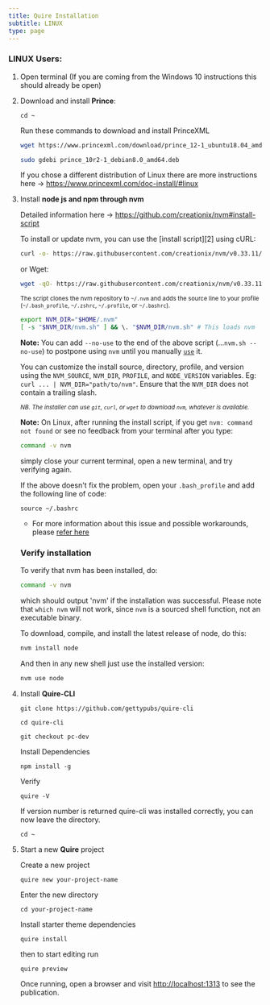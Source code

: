 ```yaml
---
title: Quire Installation
subtitle: LINUX
type: page
---
```


### LINUX Users:

1. Open terminal (If you are coming from the Windows 10 instructions this should already be open)

2. Download and install **Prince**:
   
   ```
   cd ~
   ```

   Run these commands to download and install PrinceXML 

   ```sh
   wget https://www.princexml.com/download/prince_12-1_ubuntu18.04_amd64.deb

   sudo gdebi prince_10r2-1_debian8.0_amd64.deb
   ```
   
   If you chose a different distribution of Linux there are more instructions here -> https://www.princexml.com/doc-install/#linux
   
3. Install **node js and npm through nvm**

   Detailed information here -> https://github.com/creationix/nvm#install-script

   To install or update nvm, you can use the [install script][2] using cURL:

    ```sh
    curl -o- https://raw.githubusercontent.com/creationix/nvm/v0.33.11/install.sh | bash
    ```

    or Wget:

    ```sh
    wget -qO- https://raw.githubusercontent.com/creationix/nvm/v0.33.11/install.sh | bash
    ```

    <sub>The script clones the nvm repository to `~/.nvm` and adds the source line to your profile (`~/.bash_profile`, `~/.zshrc`,      `~/.profile`, or `~/.bashrc`).</sub>

    ```sh
    export NVM_DIR="$HOME/.nvm"
    [ -s "$NVM_DIR/nvm.sh" ] && \. "$NVM_DIR/nvm.sh" # This loads nvm
    ```

    **Note:** You can add `--no-use` to the end of the above script (...`nvm.sh --no-use`) to postpone using `nvm` until you manually [`use`](#usage) it.

    You can customize the install source, directory, profile, and version using the `NVM_SOURCE`, `NVM_DIR`, `PROFILE`, and `NODE_VERSION` variables.
    Eg: `curl ... | NVM_DIR="path/to/nvm"`. Ensure that the `NVM_DIR` does not contain a trailing slash.

    <sub>*NB. The installer can use `git`, `curl`, or `wget` to download `nvm`, whatever is available.*</sub>

    **Note:** On Linux, after running the install script, if you get `nvm: command not found` or see no feedback from your terminal after you type:

    ```sh
    command -v nvm
    ```
    simply close your current terminal, open a new terminal, and try verifying again.


    If the above doesn't fix the problem, open your `.bash_profile` and add the following line of code:

    `source ~/.bashrc`

    - For more information about this issue and possible workarounds, please [refer here](https://github.com/creationix/nvm/issues/576)

    ### Verify installation

    To verify that nvm has been installed, do:

    ```sh
    command -v nvm
    ```

    which should output 'nvm' if the installation was successful. Please note that `which nvm` will not work, since `nvm` is a sourced shell function, not an executable binary.

    To download, compile, and install the latest release of node, do this:

    ```sh
    nvm install node
    ```

    And then in any new shell just use the installed version:

    ```sh
    nvm use node
    ```

4. Install **Quire-CLI**

    ```
    git clone https://github.com/gettypubs/quire-cli
    ```
    
    ```
    cd quire-cli
    ```
    
    ```
    git checkout pc-dev
    ```
    
    Install Dependencies
    
    ```
    npm install -g
    ```
    
    Verify
    
    ```
    quire -V
    ```
    
    If version number is returned quire-cli was installed correctly, you can now leave the directory.

    ```
    cd ~
    ```

5. Start a new **Quire** project

    Create a new project

    ```
    quire new your-project-name
    ```
    Enter the new directory

    ```
    cd your-project-name
    ```

    Install starter theme dependencies

    ```
    quire install
    ```
    
    then to start editing run
    
    ```
    quire preview
    ```

    Once running, open a browser and visit [http://localhost:1313](http://localhost:1313) to see the publication.

